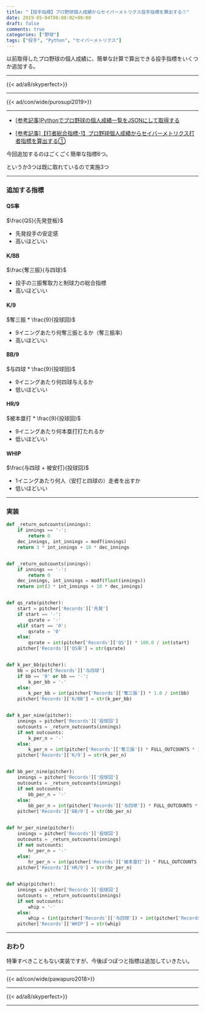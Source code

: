 ```yaml
---
title: "【投手指標】プロ野球個人成績からセイバーメトリクス投手指標を算出する①"
date: 2019-05-04T00:08:02+09:00
draft: false
comments: true
categories: ["野球"]
tags: ["投手", "Python", "セイバーメトリクス"]
---
```


以前取得したプロ野球の個人成績に、簡単な計算で算出できる投手指標をいくつか追加する。

<!--more-->

---

{{< ad/a8/skyperfect>}}

---

{{< ad/con/wide/purosupi2019>}}

---

- [[参考記事]Pythonでプロ野球の個人成績一覧をJSONにして取得する](https://www.ted027.com/post/python-personal-records)

- [[参考記事]【打者総合指標-1】プロ野球個人成績からセイバーメトリクス打者指標を算出する①](https://www.ted027.com/post/sabr-2)

今回追加するのはごくごく簡単な指標6つ。

というか3つは既に取れているので実施3つ

---

### 追加する指標

#### QS率

$\frac{QS}{先発登板}$

- 先発投手の安定感
- 高いほどいい

#### K/BB

$\frac{奪三振}{与四球}$

- 投手の三振奪取力と制球力の総合指標
- 高いほどいい

#### K/9

$奪三振 * \frac{9}{投球回}$

- 9イニングあたり何奪三振とるか（奪三振率）
- 高いほどいい

#### BB/9

$与四球 * \frac{9}{投球回}$

- 9イニングあたり何四球与えるか
- 低いほどいい

#### HR/9

$被本塁打 * \frac{9}{投球回}$

- 9イニングあたり何本塁打打たれるか
- 低いほどいい

#### WHIP

$\frac{与四球 + 被安打}{投球回}$

- 1イニングあたり何人（安打と四球の）走者を出すか
- 低いほどいい

---

### 実装

```py:sabr.py
def _return_outcounts(innings):
    if innings == '-':
        return 0
    dec_innings, int_innings = modf(innings)
    return 3 * int_innings + 10 * dec_innings


def _return_outcounts(innings):
    if innings == '-':
        return 0
    dec_innings, int_innings = modf(float(innings))
    return int(3 * int_innings + 10 * dec_innings)


def qs_rate(pitcher):
    start = pitcher['Records']['先発']
    if start == '-':
        qsrate = '-'
    elif start == '0':
        qsrate = '0'
    else:
        qsrate = int(pitcher['Records']['QS']) * 100.0 / int(start)
    pitcher['Records']['QS率'] = str(qsrate)


def k_per_bb(pitcher):
    bb = pitcher['Records']['与四球']
    if bb == '0' or bb == '-':
        k_per_bb = '-'
    else:
        k_per_bb = int(pitcher['Records']['奪三振']) * 1.0 / int(bb)
    pitcher['Records']['K/BB'] = str(k_per_bb)


def k_per_nine(pitcher):
    innings = pitcher['Records']['投球回']
    outcounts = _return_outcounts(innings)
    if not outcounts:
        k_per_n = '-'
    else:
        k_per_n = int(pitcher['Records']['奪三振']) * FULL_OUTCOUNTS * 1.0 / outcounts
    pitcher['Records']['K/9'] = str(k_per_n)


def bb_per_nine(pitcher):
    innings = pitcher['Records']['投球回']
    outcounts = _return_outcounts(innings)
    if not outcounts:
        bb_per_n = '-'
    else:
        bb_per_n = int(pitcher['Records']['与四球']) * FULL_OUTCOUNTS * 1.0 / outcounts
    pitcher['Records']['BB/9'] = str(bb_per_n)


def hr_per_nine(pitcher):
    innings = pitcher['Records']['投球回']
    outcounts = _return_outcounts(innings)
    if not outcounts:
        hr_per_n = '-'
    else:
        hr_per_n = int(pitcher['Records']['被本塁打']) * FULL_OUTCOUNTS * 1.0 / outcounts
    pitcher['Records']['HR/9'] = str(hr_per_n)


def whip(pitcher):
    innings = pitcher['Records']['投球回']
    outcounts = _return_outcounts(innings)
    if not outcounts:
        whip = '-'
    else:
        whip = (int(pitcher['Records']['与四球']) + int(pitcher['Records']['被安打']) * 3 / outcounts
    pitcher['Records']['WHIP'] = str(whip)
```

---

### おわり

特筆すべきこともない実装ですが、今後ぽつぽつと指標は追加していきたい。

---

{{< ad/con/wide/pawapuro2018>}}

---

{{< ad/a8/skyperfect>}}

---